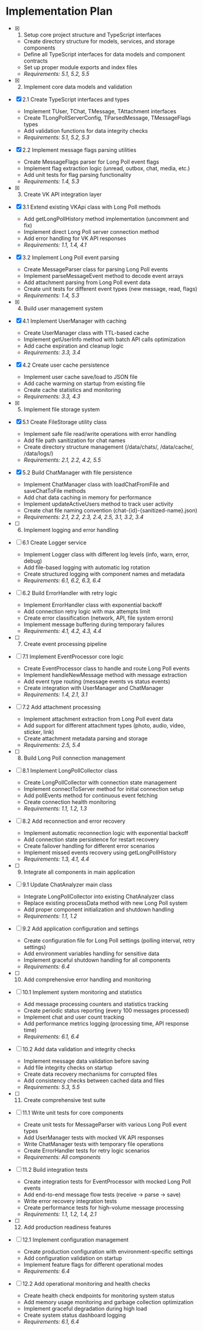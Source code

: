 # Implementation Plan

- [x] 1. Setup core project structure and TypeScript interfaces

  - Create directory structure for models, services, and storage components
  - Define all TypeScript interfaces for data models and component contracts
  - Set up proper module exports and index files
  - _Requirements: 5.1, 5.2, 5.5_

- [x] 2. Implement core data models and validation
- [x] 2.1 Create TypeScript interfaces and types

  - Implement TUser, TChat, TMessage, TAttachment interfaces
  - Create TLongPollServerConfig, TParsedMessage, TMessageFlags types
  - Add validation functions for data integrity checks
  - _Requirements: 5.1, 5.2, 5.3_

- [x] 2.2 Implement message flags parsing utilities

  - Create MessageFlags parser for Long Poll event flags
  - Implement flag extraction logic (unread, outbox, chat, media, etc.)
  - Add unit tests for flag parsing functionality
  - _Requirements: 1.4, 5.3_

- [x] 3. Create VK API integration layer
- [x] 3.1 Extend existing VKApi class with Long Poll methods

  - Add getLongPollHistory method implementation (uncomment and fix)
  - Implement direct Long Poll server connection method
  - Add error handling for VK API responses
  - _Requirements: 1.1, 1.4, 4.1_

- [x] 3.2 Implement Long Poll event parsing

  - Create MessageParser class for parsing Long Poll events
  - Implement parseMessageEvent method to decode event arrays
  - Add attachment parsing from Long Poll event data
  - Create unit tests for different event types (new message, read, flags)
  - _Requirements: 1.4, 5.3_

- [x] 4. Build user management system
- [x] 4.1 Implement UserManager with caching

  - Create UserManager class with TTL-based cache
  - Implement getUserInfo method with batch API calls optimization
  - Add cache expiration and cleanup logic
  - _Requirements: 3.3, 3.4_

- [x] 4.2 Create user cache persistence

  - Implement user cache save/load to JSON file
  - Add cache warming on startup from existing file
  - Create cache statistics and monitoring
  - _Requirements: 3.3, 4.3_

- [x] 5. Implement file storage system
- [x] 5.1 Create FileStorage utility class

  - Implement safe file read/write operations with error handling
  - Add file path sanitization for chat names
  - Create directory structure management (/data/chats/, /data/cache/, /data/logs/)
  - _Requirements: 2.1, 2.2, 4.2, 5.5_

- [x] 5.2 Build ChatManager with file persistence

  - Implement ChatManager class with loadChatFromFile and saveChatToFile methods
  - Add chat data caching in memory for performance
  - Implement updateActiveUsers method to track user activity
  - Create chat file naming convention (chat-{id}-{sanitized-name}.json)
  - _Requirements: 2.1, 2.2, 2.3, 2.4, 2.5, 3.1, 3.2, 3.4_

- [ ] 6. Implement logging and error handling
- [ ] 6.1 Create Logger service

  - Implement Logger class with different log levels (info, warn, error, debug)
  - Add file-based logging with automatic log rotation
  - Create structured logging with component names and metadata
  - _Requirements: 6.1, 6.2, 6.3, 6.4_

- [ ] 6.2 Build ErrorHandler with retry logic

  - Implement ErrorHandler class with exponential backoff
  - Add connection retry logic with max attempts limit
  - Create error classification (network, API, file system errors)
  - Implement message buffering during temporary failures
  - _Requirements: 4.1, 4.2, 4.3, 4.4_

- [ ] 7. Create event processing pipeline
- [ ] 7.1 Implement EventProcessor core logic

  - Create EventProcessor class to handle and route Long Poll events
  - Implement handleNewMessage method with message extraction
  - Add event type routing (message events vs status events)
  - Create integration with UserManager and ChatManager
  - _Requirements: 1.4, 2.1, 3.1_

- [ ] 7.2 Add attachment processing

  - Implement attachment extraction from Long Poll event data
  - Add support for different attachment types (photo, audio, video, sticker, link)
  - Create attachment metadata parsing and storage
  - _Requirements: 2.5, 5.4_

- [ ] 8. Build Long Poll connection management
- [ ] 8.1 Implement LongPollCollector class

  - Create LongPollCollector with connection state management
  - Implement connectToServer method for initial connection setup
  - Add pollEvents method for continuous event fetching
  - Create connection health monitoring
  - _Requirements: 1.1, 1.2, 1.3_

- [ ] 8.2 Add reconnection and error recovery

  - Implement automatic reconnection logic with exponential backoff
  - Add connection state persistence for restart recovery
  - Create failover handling for different error scenarios
  - Implement missed events recovery using getLongPollHistory
  - _Requirements: 1.3, 4.1, 4.4_

- [ ] 9. Integrate all components in main application
- [ ] 9.1 Update ChatAnalyzer main class

  - Integrate LongPollCollector into existing ChatAnalyzer class
  - Replace existing processData method with new Long Poll system
  - Add proper component initialization and shutdown handling
  - _Requirements: 1.1, 1.2_

- [ ] 9.2 Add application configuration and settings

  - Create configuration file for Long Poll settings (polling interval, retry settings)
  - Add environment variables handling for sensitive data
  - Implement graceful shutdown handling for all components
  - _Requirements: 6.4_

- [ ] 10. Add comprehensive error handling and monitoring
- [ ] 10.1 Implement system monitoring and statistics

  - Add message processing counters and statistics tracking
  - Create periodic status reporting (every 100 messages processed)
  - Implement chat and user count tracking
  - Add performance metrics logging (processing time, API response time)
  - _Requirements: 6.1, 6.4_

- [ ] 10.2 Add data validation and integrity checks

  - Implement message data validation before saving
  - Add file integrity checks on startup
  - Create data recovery mechanisms for corrupted files
  - Add consistency checks between cached data and files
  - _Requirements: 5.3, 5.5_

- [ ] 11. Create comprehensive test suite
- [ ] 11.1 Write unit tests for core components

  - Create unit tests for MessageParser with various Long Poll event types
  - Add UserManager tests with mocked VK API responses
  - Write ChatManager tests with temporary file operations
  - Create ErrorHandler tests for retry logic scenarios
  - _Requirements: All components_

- [ ] 11.2 Build integration tests

  - Create integration tests for EventProcessor with mocked Long Poll events
  - Add end-to-end message flow tests (receive → parse → save)
  - Write error recovery integration tests
  - Create performance tests for high-volume message processing
  - _Requirements: 1.1, 1.2, 1.4, 2.1_

- [ ] 12. Add production readiness features
- [ ] 12.1 Implement configuration management

  - Create production configuration with environment-specific settings
  - Add configuration validation on startup
  - Implement feature flags for different operational modes
  - _Requirements: 6.4_

- [ ] 12.2 Add operational monitoring and health checks
  - Create health check endpoints for monitoring system status
  - Add memory usage monitoring and garbage collection optimization
  - Implement graceful degradation during high load
  - Create system status dashboard logging
  - _Requirements: 6.1, 6.4_
